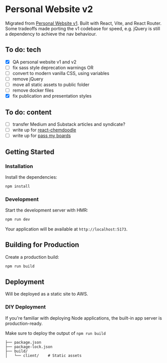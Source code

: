 # Personal Website v2

Migrated from [Personal Website v1](https://github.com/melaniebrgr/personal-website). Built with React, Vite, and React Router. Some tradeoffs made porting the v1 codebase for speed, e.g. jQuery is still a dependency to achieve the nav behaviour.

## To do: tech

- [x] QA personal website v1 and v2
- [ ] fix sass style deprecation warnings OR
- [ ] convert to modern vanilla CSS, using variables
- [ ] remove jQuery
- [ ] move all static assets to public folder
- [ ] remove docker files
- [x] fix publication and presentation styles

## To do: content

- [ ] transfer Medium and Substack articles and syndicate?
- [ ] write up for [react-chemdoodle](https://www.npmjs.com/package/react-chemdoodle)
- [ ] write up for [pass my boards](https://apps.apple.com/us/app/pass-my-boards-cfpc-samps/id1453289071)

## Getting Started

### Installation

Install the dependencies:

```bash
npm install
```

### Development

Start the development server with HMR:

```bash
npm run dev
```

Your application will be available at `http://localhost:5173`.

## Building for Production

Create a production build:

```bash
npm run build
```

## Deployment

Will be deployed as a static site to AWS.

### DIY Deployment

If you're familiar with deploying Node applications, the built-in app server is production-ready.

Make sure to deploy the output of `npm run build`

```
├── package.json
├── package-lock.json
├── build/
│   └── client/    # Static assets
```
